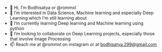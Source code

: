 - 👋 Hi, I’m Bodhisatya or @rommxl
- 👀 I’m interested in Data Science, Machine learning and especially Deep Learning which I'm still learning about
- 🌱 I’m currently learning Deep learning and Machine learning using python
- 💞️ I’m looking to collaborate on Deep Learning projects, especially those that involve Image Processing
- 📫 Reach me at @rommxl on instagram or at bodhisatya.299@gmail.com

<!---
rommxl/rommxl is a ✨ special ✨ repository because its `README.md` (this file) appears on your GitHub profile.
You can click the Preview link to take a look at your changes.
--->
